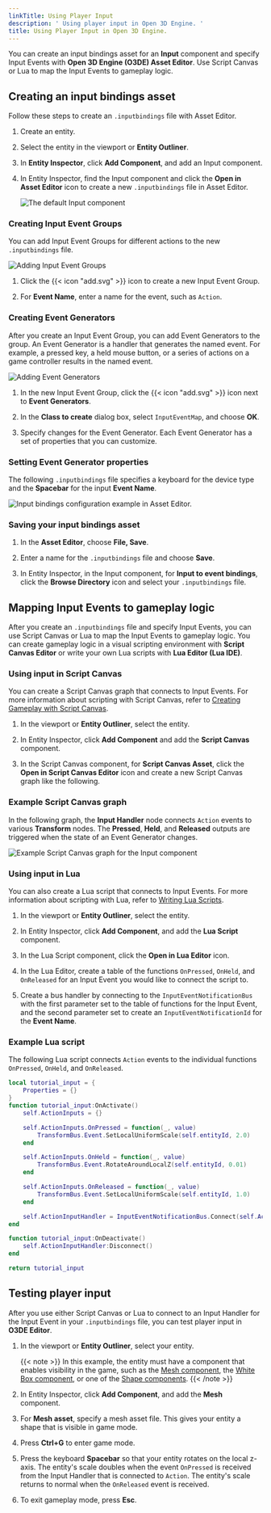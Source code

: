 ```yaml
---
linkTitle: Using Player Input
description: ' Using player input in Open 3D Engine. '
title: Using Player Input in Open 3D Engine.
---
```


You can create an input bindings asset for an **Input** component and specify Input Events with **Open 3D Engine (O3DE) Asset Editor**.  Use Script Canvas or Lua to map the Input Events to gameplay logic.

## Creating an input bindings asset

Follow these steps to create an `.inputbindings` file with Asset Editor.

1. Create an entity.

1. Select the entity in the viewport or **Entity Outliner**.

1. In **Entity Inspector**, click **Add Component**, and add an Input component.

1. In Entity Inspector, find the Input component and click the **Open in Asset Editor** icon to create a new `.inputbindings` file in Asset Editor.

	![The default Input component](/images/user-guide/interactivity/input/input-component.png)

### Creating Input Event Groups 

You can add Input Event Groups for different actions to the new `.inputbindings` file.

![Adding Input Event Groups](/images/user-guide/interactivity/input/new-inputbindings-asset.png)

1. Click the {{< icon "add.svg" >}} icon to create a new Input Event Group.

1. For **Event Name**, enter a name for the event, such as `Action`.


### Creating Event Generators 

After you create an Input Event Group, you can add Event Generators to the group. An Event Generator is a handler that generates the named event. For example, a pressed key, a held mouse button, or a series of actions on a game controller results in the named event.

![Adding Event Generators](/images/user-guide/interactivity/input/new-inputbindings-asset-2.png)

1. In the new Input Event Group, click the {{< icon "add.svg" >}} icon next to **Event Generators**.

1. In the **Class to create** dialog box, select `InputEventMap`, and choose **OK**.

1. Specify changes for the Event Generator. Each Event Generator has a set of properties that you can customize.

### Setting Event Generator properties

The following `.inputbindings` file specifies a keyboard for the device type and the **Spacebar** for the input **Event Name**.

   ![Input bindings configuration example in Asset Editor.](/images/user-guide/interactivity/input/inputbindings-example.png)

### Saving your input bindings asset

1. In the **Asset Editor**, choose **File, Save**.

1. Enter a name for the `.inputbindings` file and choose **Save**.

1. In Entity Inspector, in the Input component, for **Input to event bindings**, click the **Browse Directory** icon and select your `.inputbindings` file.

## Mapping Input Events to gameplay logic

After you create an `.inputbindings` file and specify Input Events, you can use Script Canvas or Lua to map the Input Events to gameplay logic. You can create gameplay logic in a visual scripting environment with **Script Canvas Editor** or write your own Lua scripts with **Lua Editor (Lua IDE)**.

### Using input in Script Canvas 

You can create a Script Canvas graph that connects to Input Events. For more information about scripting with Script Canvas, refer to [Creating Gameplay with Script Canvas](/docs/user-guide/scripting/script-canvas).

1. In the viewport or **Entity Outliner**, select the entity.

1. In Entity Inspector, click **Add Component** and add the **Script Canvas** component.

1. In the Script Canvas component, for **Script Canvas Asset**, click the **Open in Script Canvas Editor** icon and create a new Script Canvas graph like the following.

### Example Script Canvas graph

In the following graph, the **Input Handler** node connects `Action` events to various **Transform** nodes.  The **Pressed**, **Held**, and **Released** outputs are triggered when the state of an Event Generator changes.

![Example Script Canvas graph for the Input component](/images/user-guide/interactivity/input/sc-input-example.png)

### Using input in Lua 

You can also create a Lua script that connects to Input Events. For more information about scripting with Lua, refer to [Writing Lua Scripts](/docs/user-guide/scripting/lua).

1. In the viewport or **Entity Outliner**, select the entity.

1. In Entity Inspector, click **Add Component**, and add the **Lua Script** component.

1. In the Lua Script component, click the **Open in Lua Editor** icon.

1. In the Lua Editor, create a table of the functions `OnPressed`, `OnHeld`, and `OnReleased` for an Input Event you would like to connect the script to.

1. Create a bus handler by connecting to the `InputEventNotificationBus` with the first parameter set to the table of functions for the Input Event, and the second parameter set to create an `InputEventNotificationId` for the **Event Name**.

### Example Lua script

The following Lua script connects `Action` events to the individual functions `OnPressed`, `OnHeld`, and `OnReleased`.

```lua
local tutorial_input = {
    Properties = {}
}
function tutorial_input:OnActivate()
    self.ActionInputs = {}

    self.ActionInputs.OnPressed = function(_, value)
        TransformBus.Event.SetLocalUniformScale(self.entityId, 2.0)
    end

    self.ActionInputs.OnHeld = function(_, value)
        TransformBus.Event.RotateAroundLocalZ(self.entityId, 0.01)
    end

    self.ActionInputs.OnReleased = function(_, value)
        TransformBus.Event.SetLocalUniformScale(self.entityId, 1.0)
    end

    self.ActionInputHandler = InputEventNotificationBus.Connect(self.ActionInputs, InputEventNotificationId("Action"))
end

function tutorial_input:OnDeactivate()
    self.ActionInputHandler:Disconnect()
end

return tutorial_input
```

## Testing player input

After you use either Script Canvas or Lua to connect to an Input Handler for the Input Event in your `.inputbindings` file, you can test player input in **O3DE Editor**.

1. In the viewport or **Entity Outliner**, select your entity.

    {{< note >}}
In this example, the entity must have a component that enables visibility in the game, such as the [Mesh component](/docs/user-guide/components/reference/atom/mesh), the [White Box component](/docs/user-guide/components/reference/shape/white-box), or one of the [Shape components](/docs/user-guide/components/reference/shape).
{{< /note >}}

1. In Entity Inspector, click **Add Component**, and add the **Mesh** component.

1. For **Mesh asset**, specify a mesh asset file. This gives your entity a shape that is visible in game mode.

1. Press **Ctrl+G** to enter game mode.

1. Press the keyboard **Spacebar** so that your entity rotates on the local z-axis. The entity's scale doubles when the event `OnPressed` is received from the Input Handler that is connected to `Action`.  The entity's scale returns to normal when the `OnReleased` event is received.

1.  To exit gameplay mode, press **Esc**.
